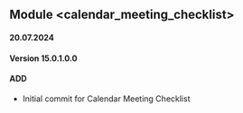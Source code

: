 ## Module <calendar_meeting_checklist>

#### 20.07.2024
#### Version 15.0.1.0.0
#### ADD
- Initial commit for Calendar Meeting Checklist
